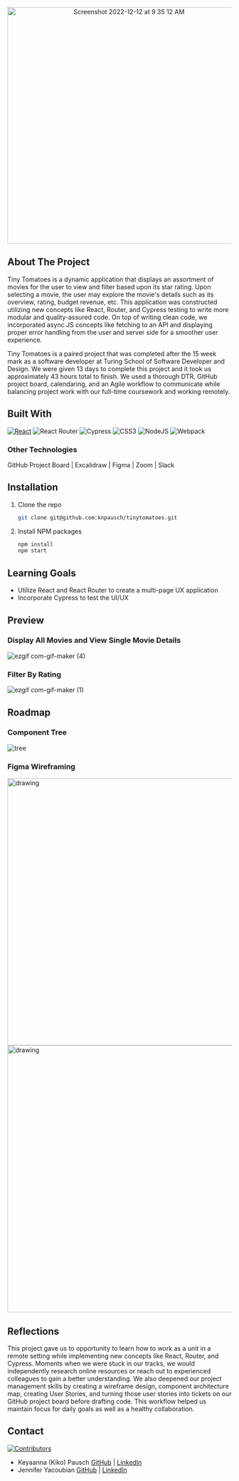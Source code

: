 <!-- PROJECT LOGO -->
<br />
<div align="center">
  <a href="https://github.com/github_username/repo_name">
    <img width="531" alt="Screenshot 2022-12-12 at 9 35 12 AM" src="https://user-images.githubusercontent.com/19957834/207101323-6f0670b7-05a7-4ab6-a26e-03a4f73ef75f.png">
  </a>
</div>

<!-- ABOUT THE PROJECT -->
## About The Project

Tiny Tomatoes is a dynamic application that displays an assortment of movies for the user to view and filter based upon its star rating. Upon selecting a movie, the user may explore the movie's details such as its overview, rating, budget revenue, etc. This application was constructed utilizing new concepts like React, Router, and Cypress testing to write more modular and quality-assured code. On top of writing clean code, we incorporated async JS concepts like fetching to an API and displaying proper error handling from the user and server side for a smoother user experience.

Tiny Tomatoes is a paired project that was completed after the 15 week mark as a software developer at Turing School of Software Developer and Design. We were given 13 days to complete this project and it took us approximately 43 hours total to finish. We used a thorough DTR, GitHub project board, calendaring, and an Agile workflow to communicate while balancing project work with our full-time coursework and working remotely.

## Built With

[![React][React.js]][React-url]
![React Router](https://img.shields.io/badge/React_Router-CA4245?style=for-the-badge&logo=react-router&logoColor=white)
![Cypress](https://img.shields.io/badge/-cypress-%23E5E5E5?style=for-the-badge&logo=cypress&logoColor=058a5e)
![CSS3](https://img.shields.io/badge/css3-%231572B6.svg?style=for-the-badge&logo=css3&logoColor=white)
![NodeJS](https://img.shields.io/badge/node.js-6DA55F?style=for-the-badge&logo=node.js&logoColor=white)
![Webpack](https://img.shields.io/badge/webpack-%238DD6F9.svg?style=for-the-badge&logo=webpack&logoColor=black)
### Other Technologies
GitHub Project Board | Excalidraw | Figma | Zoom | Slack

## Installation

1. Clone the repo
   ```sh
   git clone git@github.com:knpausch/tinytomatoes.git
   ```
2. Install NPM packages
   ```sh
   npm install
   npm start
   ```
   
<!-- USAGE EXAMPLES -->
## Learning Goals
- Utilize React and React Router to create a multi-page UX application
- Incorporate Cypress to test the UI/UX 

## Preview
  
### Display All Movies and View Single Movie Details
![ezgif com-gif-maker (4)](https://user-images.githubusercontent.com/19957834/207158365-b9c059d4-01ee-462b-8a88-6d4e82c6b24c.gif)

### Filter By Rating
![ezgif com-gif-maker (1)](https://user-images.githubusercontent.com/19957834/207158015-e0c19558-0f25-4514-bc5b-033eea96e2c1.gif)

<!-- ROADMAP -->
## Roadmap
### Component Tree
![tree](https://user-images.githubusercontent.com/19957834/207121015-ddf61c98-fad7-4296-b795-3ed3fc5303af.png)
### Figma Wireframing
<img src="https://user-images.githubusercontent.com/19957834/207121082-cf70a977-937c-4d4e-b40a-feeef8af8e69.jpg" alt="drawing" width="600"/>
<img src="https://user-images.githubusercontent.com/19957834/207121101-44b2c452-16fe-430a-abb8-663ca46422ef.jpg" alt="drawing" width="600"/>

<!-- ![movie-detail](https://user-images.githubusercontent.com/19957834/207121101-44b2c452-16fe-430a-abb8-663ca46422ef.jpg)
 -->
## Reflections
This project gave us to opportunity to learn how to work as a unit in a remote setting while implementing new concepts like React, Router, and Cypress. Moments when we were stuck in our tracks, we would independently research online resources or reach out to experienced colleagues to gain a better understanding. We also deepened our project management skills by creating a wireframe design, component architecture map, creating User Stories, and turning those user stories into tickets on our GitHub project board before drafting code. This workflow helped us maintain focus for daily goals as well as a healthy collaboration. 

<!-- CONTACT -->
## Contact

[![Contributors][contributors-shield]][contributors-url]
- Keyaanna (Kiko) Pausch [GitHub](https://github.com/knpausch) | [LinkedIn](https://www.linkedin.com/in/knpausch/)
- Jennifer Yacoubian [GitHub](https://github.com/jmyacobn) | [LinkedIn](https://www.linkedin.com/in/jennifer-yacoubian/)

<!-- MARKDOWN LINKS & IMAGES -->
[contributors-shield]: https://img.shields.io/badge/Contributors-2-2ea44f?style=for-the-badge

<!-- https://www.markdownguide.org/basic-syntax/#reference-style-links -->
[contributors-shield]: https://img.shields.io/github/contributors/github_username/repo_name.svg?style=for-the-badge
[contributors-url]: https://github.com/github_username/repo_name/graphs/contributors
[forks-shield]: https://img.shields.io/github/forks/github_username/repo_name.svg?style=for-the-badge
[forks-url]: https://github.com/github_username/repo_name/network/members
[stars-shield]: https://img.shields.io/github/stars/github_username/repo_name.svg?style=for-the-badge
[stars-url]: https://github.com/github_username/repo_name/stargazers
[issues-shield]: https://img.shields.io/github/issues/github_username/repo_name.svg?style=for-the-badge
[issues-url]: https://github.com/github_username/repo_name/issues
[license-shield]: https://img.shields.io/github/license/github_username/repo_name.svg?style=for-the-badge
[license-url]: https://github.com/github_username/repo_name/blob/master/LICENSE.txt
[linkedin-shield]: https://img.shields.io/badge/-LinkedIn-black.svg?style=for-the-badge&logo=linkedin&colorB=555
[linkedin-url]: https://linkedin.com/in/linkedin_username
[product-screenshot]: images/screenshot.png
[Next.js]: https://img.shields.io/badge/next.js-000000?style=for-the-badge&logo=nextdotjs&logoColor=white
[Next-url]: https://nextjs.org/
[React.js]: https://img.shields.io/badge/React-20232A?style=for-the-badge&logo=react&logoColor=61DAFB
[React-url]: https://reactjs.org/
[Vue.js]: https://img.shields.io/badge/Vue.js-35495E?style=for-the-badge&logo=vuedotjs&logoColor=4FC08D
[Vue-url]: https://vuejs.org/
[Angular.io]: https://img.shields.io/badge/Angular-DD0031?style=for-the-badge&logo=angular&logoColor=white
[Angular-url]: https://angular.io/
[Svelte.dev]: https://img.shields.io/badge/Svelte-4A4A55?style=for-the-badge&logo=svelte&logoColor=FF3E00
[Svelte-url]: https://svelte.dev/
[Laravel.com]: https://img.shields.io/badge/Laravel-FF2D20?style=for-the-badge&logo=laravel&logoColor=white
[Laravel-url]: https://laravel.com
[Bootstrap.com]: https://img.shields.io/badge/Bootstrap-563D7C?style=for-the-badge&logo=bootstrap&logoColor=white
[Bootstrap-url]: https://getbootstrap.com
[JQuery.com]: https://img.shields.io/badge/jQuery-0769AD?style=for-the-badge&logo=jquery&logoColor=white
[JQuery-url]: https://jquery.com 
